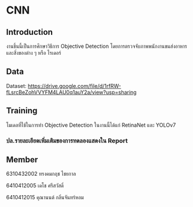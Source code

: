 # CNN

## Introduction

งานชิ้นนี้เป็นการศึกษาวิธีการ Objective Detection โดยการตรวจจับภาพพนักงานขนส่งอาหารและสิ่งของต่าง ๆ หรือ ไรเดอร์

## Data
Dataset: https://drive.google.com/file/d/1rfRW-fLsrcBeZohVVYFM4LAU0q1auY2a/view?usp=sharing

## Training
โมเดลที่ใช้ในการทำ Objective Detection ในงานนี้ได้แก่ RetinaNet และ YOLOv7

### ปล.รายละเอียดเพิ่มเติมของการทดลองแสดงใน Report



## Member
6310432002 ทรงคมกฤช ไชยกาล

6410412005 เดโช ศรีสวัสดิ์

6410412015 คุณานนต์ กลิ่นจันทร์หอม
